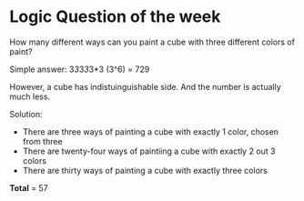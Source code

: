 # Logic Question of the week

How many different ways can you paint a cube with three different colors of paint?

Simple answer: 3*3*3*3*3*3 (3^6) = 729

However, a cube has indistuinguishable side. And the number is actually much less. 

Solution:
- There are three ways of painting a cube with exactly 1 color, chosen from three
- There are twenty-four ways of paintiing a cube with exactly 2 out 3 colors
- There are thirty ways of painting a cube with exactly three colors

**Total** = 57